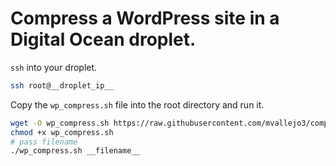 # Compress a WordPress site in a Digital Ocean droplet.

`ssh` into your droplet.
```sh
ssh root@__droplet_ip__
```

Copy the `wp_compress.sh` file into the root directory and run it.

```sh
wget -O wp_compress.sh https://raw.githubusercontent.com/mvallejo3/compress-wp/main/digitalocean/wp_compress.sh
chmod +x wp_compress.sh
# pass filename 
./wp_compress.sh __filename__
```
